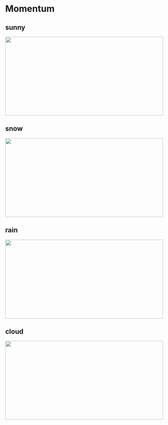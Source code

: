 # Momentum

## sunny
<img src = "https://github.com/27Lia/fe-sprint-coz-shopping/assets/117743861/7a049467-6f1f-4bae-9c48-02ca10a28359" width = "500" height="250">

## snow
<img src = "https://github.com/27Lia/fe-sprint-coz-shopping/assets/117743861/ef234feb-cd8d-4ba3-add1-7c477cfaab39" width = "500" height="250">

## rain
<img src = "https://github.com/27Lia/fe-sprint-coz-shopping/assets/117743861/d3c8b27d-80ef-4764-aae9-ab2fb0aff9eb" width = "500" height="250">

## cloud
<img src = "https://github.com/27Lia/fe-sprint-coz-shopping/assets/117743861/e3ff1126-b959-406c-bbad-8c1d6fe532d1" width = "500" height="250">
<br>
